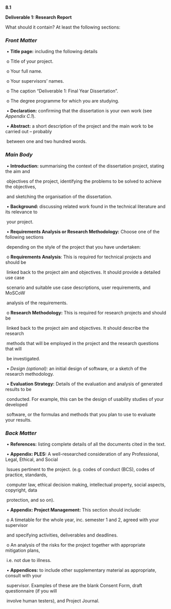 **8.1** 

**Deliverable 1: Research Report**

What should it contain? At least the following sections:

### *Front Matter*

​	• **Title page:** including the following details

​		o Title of your project.	

​		o Your full name.

​		o Your supervisors’ names.

​		o The caption “Deliverable 1: Final Year Dissertation”.

​		o The degree programme for which you are studying.

​	• **Declaration:** confirming that the dissertation is your own work (see *Appendix C.1*).

​	• **Abstract:** a short description of the project and the main work to be carried out – probably 

​	between one and two hundred words.



### *Main Body*

​	• **Introduction:** summarising the context of the dissertation project, stating the aim and 

​	objectives of the project, identifying the problems to be solved to achieve the objectives, 

​	and sketching the organisation of the dissertation.

​	• **Background:** discussing related work found in the technical literature and its relevance to 

​	your project.

​	• **Requirements Analysis or Research Methodology:** Choose one of the following sections 

​	depending on the style of the project that you have undertaken: 

​		o **Requirements Analysis**: This is required for technical projects and should be 

​		linked back to the project aim and objectives. It should provide a detailed use case 

​		scenario and suitable use case descriptions, user requirements, and MoSCoW

​		analysis of the requirements. 

​		o **Research Methodology:** This is required for research projects and should be 

​		linked back to the project aim and objectives. It should describe the research 

​		methods that will be employed in the project and the research questions that will 

​		be investigated.

​	• *Design (optional):* an initial design of software, or a sketch of the research methodology.

​	• **Evaluation Strategy:** Details of the evaluation and analysis of generated results to be 

​	conducted. For example, this can be the design of usability studies of your developed 

​	software, or the formulas and methods that you plan to use to evaluate your results. 



### *Back Matter*

​	• **References:** listing complete details of all the documents cited in the text.

​	• **Appendix: PLES:** A well-researched consideration of any Professional, Legal, Ethical, and Social 

​	Issues pertinent to the project. (e.g. codes of conduct (BCS), codes of practice, standards, 

​	computer law, ethical decision making, intellectual property, social aspects, copyright, data 

​	protection, and so on).

​	• **Appendix: Project Management:** This section should include:

​		o A timetable for the whole year, inc. semester 1 and 2, agreed with your supervisor

​		and specifying activities, deliverables and deadlines.

​		o An analysis of the risks for the project together with appropriate mitigation plans, 

​		i.e. not due to illness.

​	• **Appendices:** to include other supplementary material as appropriate, consult with your 

​	supervisor. Examples of these are the blank Consent Form, draft questionnaire (if you will 

​	involve human testers), and Project Journal. 